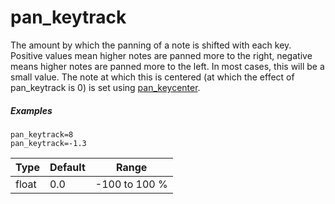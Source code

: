 ---
---
# pan_keytrack

The amount by which the panning of a note is shifted with each key.
Positive values mean higher notes are panned more to the right, negative means
higher notes are panned more to the left.
In most cases, this will be a small value. The note at which this is centered
(at which the effect of pan_keytrack is 0) is set using [pan_keycenter](pan_keycenter).

##### Examples

```
pan_keytrack=8
pan_keytrack=-1.3
```

| Type  | Default | Range         |
| ---   | ---     | ---           |
| float | 0.0     | -100 to 100 % |
